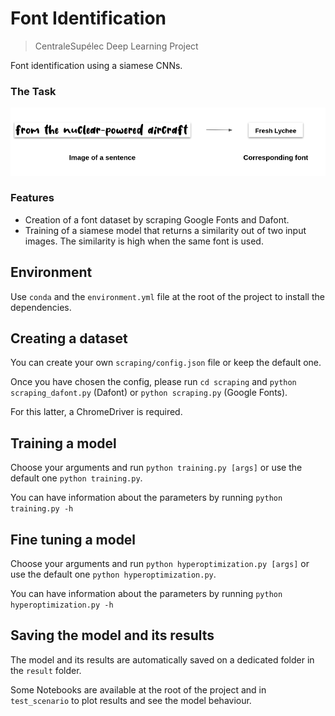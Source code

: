 # Font Identification

> CentraleSupélec Deep Learning Project

Font identification using a siamese CNNs.

### The Task

![Task](https://github.com/clementpiat/Font-Recognition/blob/master/task.png)

### Features

- Creation of a font dataset by scraping Google Fonts and Dafont.
- Training of a siamese model that returns a similarity out of two input images. The similarity is high when the same font is used.

## Environment

Use `conda` and the `environment.yml` file at the root of the project to install the dependencies.

## Creating a dataset

You can create your own `scraping/config.json` file or keep the default one.

Once you have chosen the config, please run `cd scraping` and `python scraping_dafont.py` (Dafont) or `python scraping.py` (Google Fonts).

For this latter, a ChromeDriver is required.

## Training a model

Choose your arguments and run `python training.py [args]` or use the default one `python training.py`.

You can have information about the parameters by running `python training.py -h`

## Fine tuning a model

Choose your arguments and run `python hyperoptimization.py [args]` or use the default one `python hyperoptimization.py`.

You can have information about the parameters by running `python hyperoptimization.py -h`

## Saving the model and its results

The model and its results are automatically saved on a dedicated folder in the `result` folder.

Some Notebooks are available at the root of the project and in `test_scenario` to plot results and see the model behaviour.
